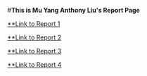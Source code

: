 #**This is Mu Yang Anthony Liu's Report Page**

[**Link to Report 1](https://ayditore.github.io/2022Spring_CSE15L_Week2/lab-report-1-week-2.html)

[**Link to Report 2](https://ayditore.github.io/markdown-parser/lab-report-2-week-4.html)

[**Link to Report 3](https://ayditore.github.io/2022Spring_CSE15L_Week6/lab-report-3-week-6.html)

[**Link to Report 4](https://ayditore.github.io/2022Spring_CSE15L_Week8/lab-report-4-week-8.html)
